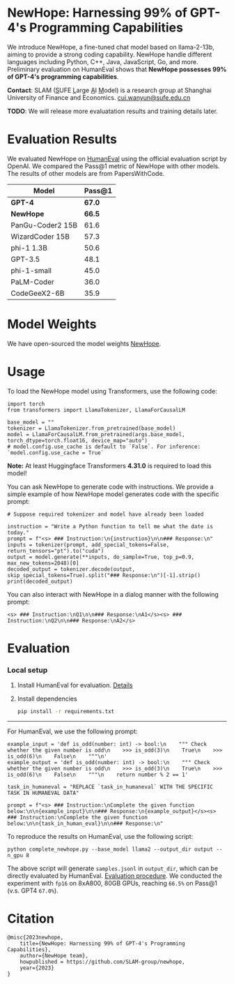 # NewHope: Harnessing 99% of GPT-4's Programming Capabilities

We introduce NewHope, a fine-tuned chat model based on llama-2-13b, aiming to provide a strong coding capability. NewHope handle different languages including Python, C++, Java, JavaScript, Go, and more. Preliminary evaluation on HumanEval shows that **NewHope possesses 99% of GPT-4's programming capabilities**.

**Contact**: SLAM (<ins>S</ins>UFE <ins>L</ins>arge <ins>A</ins>I <ins>M</ins>odel) is a research group at Shanghai University of Finance and Economics. 
cui.wanyun@sufe.edu.cn 

**TODO**: We will release more evaluatation results and training details later.

# Evaluation Results

We evaluated NewHope on [HumanEval](https://github.com/openai/human-eval) using the official evaluation script by OpenAI. We compared the Pass@1 metric of NewHope with other models. The results of other models are from PapersWithCode.

| Model | Pass@1 |
| ----- | ------ |
| **GPT-4** | **67.0**   |
| **NewHope** | **66.5**  | 
| PanGu-Coder2 15B | 61.6   |
| WizardCoder 15B | 57.3  |
| phi-1 1.3B | 50.6 |
| GPT-3.5 | 48.1 |
| phi-1-small | 45.0 |
| PaLM-Coder | 36.0 |
| CodeGeeX2-6B | 35.9 |

# Model Weights

We have open-sourced the model weights [NewHope](https://huggingface.co/).


# Usage

To load the NewHope model using Transformers, use the following code:
```
import torch
from transformers import LlamaTokenizer, LlamaForCausalLM

base_model = ""
tokenizer = LlamaTokenizer.from_pretrained(base_model)
model = LlamaForCausalLM.from_pretrained(args.base_model, torch_dtype=torch.float16, device_map="auto")
# model.config.use_cache is default to `False`. For inference: `model.config.use_cache = True`
```
**Note:** At least Huggingface Transformers **4.31.0** is required to load this model!

You can ask NewHope to generate code with instructions. We provide a simple example of how NewHope model generates code with the specific prompt:
```
# Suppose required tokenizer and model have already been loaded

instruction = "Write a Python function to tell me what the date is today."
prompt = f"<s> ### Instruction:\n{instruction}\n\n### Response:\n"
inputs = tokenizer(prompt, add_special_tokens=False, return_tensors="pt").to("cuda")
output = model.generate(**inputs, do_sample=True, top_p=0.9, max_new_tokens=2048)[0]
decoded_output = tokenizer.decode(output, skip_special_tokens=True).split("### Response:\n")[-1].strip()
print(decoded_output)
```

You can also interact with NewHope in a dialog manner with the following prompt:
```
<s> ### Instruction:\nQ1\n\n### Response:\nA1</s><s> ### Instruction:\nQ2\n\n### Response:\nA2</s>
```


# Evaluation

### Local setup
1. Install HumanEval for evaluation. [Details](https://github.com/openai/human-eval)
2. Install dependencies

   ```bash
   pip install -r requirements.txt
   ```

---
For HumanEval, we use the following prompt:
```
example_input = 'def is_odd(number: int) -> bool:\n    """ Check whether the given number is odd\n    >>> is_odd(3)\n    True\n    >>> is_odd(6)\n    False\n    """\n'
example_output = 'def is_odd(number: int) -> bool:\n    """ Check whether the given number is odd\n    >>> is_odd(3)\n    True\n    >>> is_odd(6)\n    False\n    """\n    return number % 2 == 1'

task_in_humaneval = "REPLACE `task_in_humaneval` WITH THE SPECIFIC TASK IN HUMANEVAL DATA"

prompt = f"<s> ### Instruction:\nComplete the given function below:\n\n{example_input}\n\n### Response:\n{example_output}</s><s> ### Instruction:\nComplete the given function below:\n\n{task_in_human_eval}\n\n### Response:\n"
```

To reproduce the results on HumanEval, use the following script:
```
python complete_newhope.py --base_model llama2 --output_dir output --n_gpu 8
```
The above script will generate `samples.jsonl` in `output_dir`, which can be directly evaluated by HumanEval. [Evaluation procedure](https://github.com/openai/human-eval). We conducted the experiment with `fp16` on 8xA800, 80GB GPUs, reaching `66.5%` on Pass@1 (v.s. GPT4 `67.0%`).

# Citation

```
@misc{2023newhope,
    title={NewHope: Harnessing 99% of GPT-4's Programming Capabilities},
    author={NewHope team},
    howpublished = https://github.com/SLAM-group/newhope,
    year={2023}
}
```

